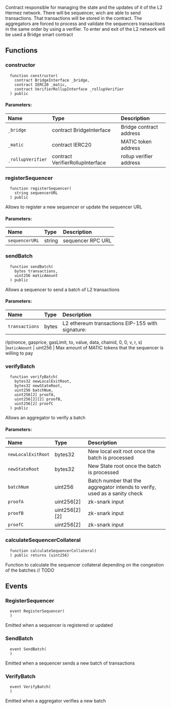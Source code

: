 Contract responsible for managing the state and the updates of it of the L2 Hermez network.
There will be sequencer, wich are able to send transactions. That transactions will be stored in the contract.
The aggregators are forced to process and validate the sequencers transactions in the same order by using a verifier.
To enter and exit of the L2 network will be used a Bridge smart contract


## Functions
### constructor
```solidity
  function constructor(
    contract BridgeInterface _bridge,
    contract IERC20 _matic,
    contract VerifierRollupInterface _rollupVerifier
  ) public
```


#### Parameters:
| Name | Type | Description                                                          |
| :--- | :--- | :------------------------------------------------------------------- |
|`_bridge` | contract BridgeInterface | Bridge contract address
|`_matic` | contract IERC20 | MATIC token address
|`_rollupVerifier` | contract VerifierRollupInterface | rollup verifier address

### registerSequencer
```solidity
  function registerSequencer(
    string sequencerURL
  ) public
```
Allows to register a new sequencer or update the sequencer URL


#### Parameters:
| Name | Type | Description                                                          |
| :--- | :--- | :------------------------------------------------------------------- |
|`sequencerURL` | string | sequencer RPC URL

### sendBatch
```solidity
  function sendBatch(
    bytes transactions,
    uint256 maticAmount
  ) public
```
Allows a sequencer to send a batch of L2 transactions


#### Parameters:
| Name | Type | Description                                                          |
| :--- | :--- | :------------------------------------------------------------------- |
|`transactions` | bytes | L2 ethereum transactions EIP-155 with signature:
rlp(nonce, gasprice, gasLimit, to, value, data, chainid, 0, 0, v, r, s)
|`maticAmount` | uint256 | Max amount of MATIC tokens that the sequencer is willing to pay

### verifyBatch
```solidity
  function verifyBatch(
    bytes32 newLocalExitRoot,
    bytes32 newStateRoot,
    uint256 batchNum,
    uint256[2] proofA,
    uint256[2][2] proofB,
    uint256[2] proofC
  ) public
```
Allows an aggregator to verify a batch


#### Parameters:
| Name | Type | Description                                                          |
| :--- | :--- | :------------------------------------------------------------------- |
|`newLocalExitRoot` | bytes32 |  New local exit root once the batch is processed
|`newStateRoot` | bytes32 | New State root once the batch is processed
|`batchNum` | uint256 | Batch number that the aggregator intends to verify, used as a sanity check
|`proofA` | uint256[2] | zk-snark input
|`proofB` | uint256[2][2] | zk-snark input
|`proofC` | uint256[2] | zk-snark input

### calculateSequencerCollateral
```solidity
  function calculateSequencerCollateral(
  ) public returns (uint256)
```
Function to calculate the sequencer collateral depending on the congestion of the batches
     // TODO



## Events
### RegisterSequencer
```solidity
  event RegisterSequencer(
  )
```

Emitted when a sequencer is registered or updated

### SendBatch
```solidity
  event SendBatch(
  )
```

Emitted when a sequencer sends a new batch of transactions

### VerifyBatch
```solidity
  event VerifyBatch(
  )
```

Emitted when a aggregator verifies a new batch

